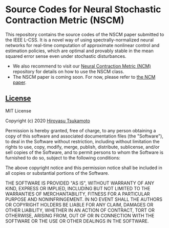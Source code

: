 # Source Codes for Neural Stochastic Contraction Metric (NSCM)
This repository contains the source codes of the NSCM paper submitted to the IEEE L-CSS. It is a novel way of using spectrally-normalized neural networks for real-time computation of approximate nonlinear control and estimation policies, which are optimal and provably stable in the mean squared error sense even under stochastic disturbances.
* We also recommend to visit our [Neural Contraction Metric (NCM)](https://github.com/AstroHiro/ncm) repository for details on how to use the NSCM class.
* The NSCM paper is coming soon. For now, please refer to [the NCM paper](https://arxiv.org/abs/2006.04361).

## [License](https://github.com/AstroHiro/nscm/blob/master/LICENSE.txt)
MIT License

Copyright (c) 2020 [Hiroyasu Tsukamoto](https://hirotsukamoto.com/)

Permission is hereby granted, free of charge, to any person obtaining a copy
of this software and associated documentation files (the "Software"), to deal
in the Software without restriction, including without limitation the rights
to use, copy, modify, merge, publish, distribute, sublicense, and/or sell
copies of the Software, and to permit persons to whom the Software is
furnished to do so, subject to the following conditions:

The above copyright notice and this permission notice shall be included in all
copies or substantial portions of the Software.

THE SOFTWARE IS PROVIDED "AS IS", WITHOUT WARRANTY OF ANY KIND, EXPRESS OR
IMPLIED, INCLUDING BUT NOT LIMITED TO THE WARRANTIES OF MERCHANTABILITY,
FITNESS FOR A PARTICULAR PURPOSE AND NONINFRINGEMENT. IN NO EVENT SHALL THE
AUTHORS OR COPYRIGHT HOLDERS BE LIABLE FOR ANY CLAIM, DAMAGES OR OTHER
LIABILITY, WHETHER IN AN ACTION OF CONTRACT, TORT OR OTHERWISE, ARISING FROM,
OUT OF OR IN CONNECTION WITH THE SOFTWARE OR THE USE OR OTHER DEALINGS IN THE
SOFTWARE.
